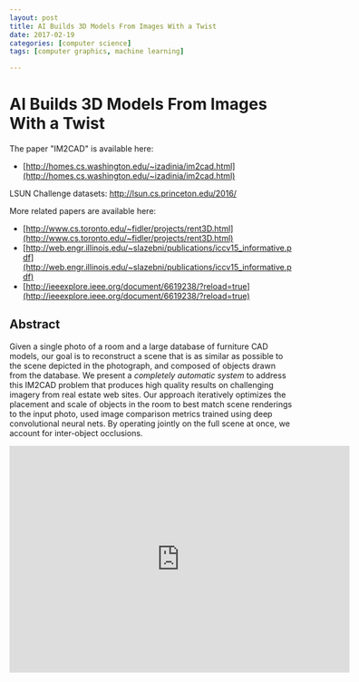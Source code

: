 ```yaml
---
layout: post
title: AI Builds 3D Models From Images With a Twist
date: 2017-02-19
categories: [computer science]
tags: [computer graphics, machine learning]

---
```







# AI Builds 3D Models From Images With a Twist


The paper "IM2CAD" is available here:

* [http://homes.cs.washington.edu/~izadinia/im2cad.html](http://homes.cs.washington.edu/~izadinia/im2cad.html)

LSUN Challenge datasets: http://lsun.cs.princeton.edu/2016/

More related papers are available here:

* [http://www.cs.toronto.edu/~fidler/projects/rent3D.html](http://www.cs.toronto.edu/~fidler/projects/rent3D.html)
* [http://web.engr.illinois.edu/~slazebni/publications/iccv15_informative.pdf](http://web.engr.illinois.edu/~slazebni/publications/iccv15_informative.pdf)
* [http://ieeexplore.ieee.org/document/6619238/?reload=true](http://ieeexplore.ieee.org/document/6619238/?reload=true)

## Abstract

Given a single photo of a room and a large database of furniture CAD models, our goal is to reconstruct a scene that is as similar as possible to the scene depicted in the photograph, and composed of objects drawn from the database. We present a *completely automatic system* to address this IM2CAD problem that produces high quality results on challenging imagery from real estate web sites. Our approach iteratively optimizes the placement and scale of objects in the room to best match scene renderings to the input photo, used image comparison metrics trained using deep convolutional neural nets. By operating jointly on the full scene at once, we account for inter-object occlusions.

<iframe width="600" height="400" src="https://www.youtube.com/embed/kf-KViOuktc" frameborder="0" allowfullscreen></iframe>